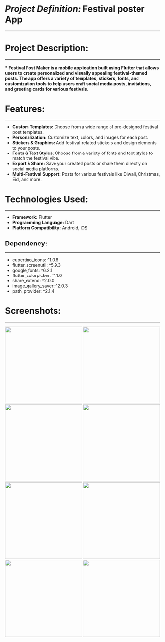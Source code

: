 # ***Project Definition:***  Festival poster App
<hr>

# Project Description:
<hr>

#### * Festival Post Maker is a mobile application built using Flutter that allows users to create personalized and visually appealing festival-themed posts. The app offers a variety of templates, stickers, fonts, and customization tools to help users craft social media posts, invitations, and greeting cards for various festivals.

# Features:
<hr>

* **Custom Templates:** Choose from a wide range of pre-designed festival post templates.
* **Personalization:** Customize text, colors, and images for each post.
* **Stickers & Graphics:** Add festival-related stickers and design elements to your posts.
* **Fonts & Text Styles:** Choose from a variety of fonts and text styles to match the festival vibe.
* **Export & Share:** Save your created posts or share them directly on social media platforms.
* **Multi-Festival Support:** Posts for various festivals like Diwali, Christmas, Eid, and more.


# Technologies Used:
<hr>

- **Framework:** Flutter
- **Programming Language:** Dart
- **Platform Compatibility:** Android, iOS

## Dependency:
<hr>

- cupertino_icons: ^1.0.6
- flutter_screenutil: ^5.9.3
- google_fonts: ^6.2.1
- flutter_colorpicker: ^1.1.0
- share_extend: ^2.0.0
- image_gallery_saver: ^2.0.3
- path_provider: ^2.1.4

# Screenshots:
<hr>

<img src="https://github.com/user-attachments/assets/0868896d-5827-4c39-a0f1-d138ca052e74" width=250px>
<img src="https://github.com/user-attachments/assets/c8c62e4a-2418-486c-8a84-29a9198c4091" width=250px>
<img src="https://github.com/user-attachments/assets/a7245018-dde9-4cd6-8c08-579f53b3eaae" width=250px>
<img src="https://github.com/user-attachments/assets/b3cb6b9d-1667-47e1-bcca-d47fea3b8b96" width=250px>
<img src="https://github.com/user-attachments/assets/53d01197-8d05-4a79-a46b-1ce3f0e0697a" width=250px>
<img src="https://github.com/user-attachments/assets/432d6247-b260-4dae-a2b3-d4c65c4b44b1" width=250px>
<img src="https://github.com/user-attachments/assets/12f62b7e-49f1-48d3-9749-533835c61875" width=250px>
<img src="https://github.com/user-attachments/assets/dd3412af-93ac-4cfc-bab1-c9192f1d083d" width=250px>

